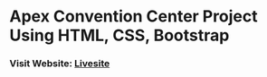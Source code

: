 # Apex Convention Center Project Using HTML, CSS, Bootstrap
### Visit Website: [Livesite](https://shahariarrahman.github.io/Apex-Convention-Center/)

